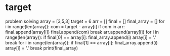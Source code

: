 # target
problem solving
array = [3,5,3]
target = 6
arr = []
final = []
final_array = []
for i in range(len(array)):
    com = target - array[i]
    if com in arr:
        final.append(array[i])
        final.append(com)
        break 
    arr.append(array[i])
for i in range(len(array)):
    if final[0] == array[i]:
        final_array.append(i)
        array[i] = '.'
        break
for i in range(len(array)):
    if final[1] == array[i]:
        final_array.append(i)
        array[i] = '.'
        break
print(final_array)
    
